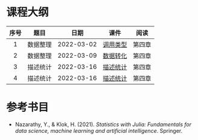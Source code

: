 # 课程大纲

| 序号 | 题目 | 日期 | 课件 | 阅读 |
|:-------:|:-----:|:----:|:--------:|:---------:|
| 1 | 数据整理 | 2022-03-02 | [调用类型](/notebooks/notebooks_DataScience_2022-03-02-Value-Reference) | 第四章 |
| 2 | 数据整理 | 2022-03-09 | [数据转化](/notebooks/notebooks_DataScience_2022-03-09-DataFrame_Join_Transofrm) | 第四章 |
| 3 | 描述统计 | 2022-03-16 | [描述统计](/notebooks/notebooks_FrequentistStatistics_2022-03-16-DataFrame-Variance) | 第四章 |
| 4 | 描述统计 | 2022-03-16 | [描述统计](/notebooks/notebooks_FrequentistStatistics_2022-03-23-Descriptive_Statistics) | 第四章 |

# 参考书目

- Nazarathy, Y., & Klok, H. (2021). *Statistics with Julia: Fundamentals for data science, machine learning and artificial intelligence*. Springer. 
